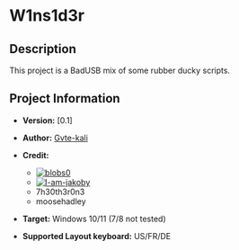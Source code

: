 # W1ns1d3r

## Description

This project is a BadUSB mix of some rubber ducky scripts.

## Project Information

- **Version:** [0.1]

- **Author:** [Gvte-kali](https://github.com/Gvte-Kali/BadStuffHosting)
- **Credit:**
  - [![blobs0](https://img.shields.io/badge/blobs0-Ultimate%20Flipper%20Grabber-brightgreen)](https://github.com/blobs0/Ultimate-Flipper-Grabber)
  - [![I-am-jakoby](https://img.shields.io/badge/I--am--jakoby-Discord%20Webhooks%20Functions-blue)](https://github.com/I-am-jakoby)
  - 7h30th3r0n3
  - moosehadley
- **Target:** Windows 10/11 (7/8 not tested)
- **Supported Layout keyboard:** US/FR/DE

